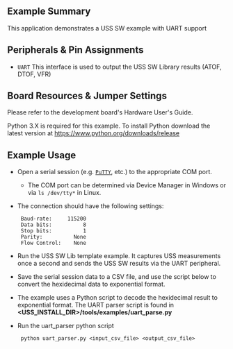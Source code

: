 ## Example Summary

This application demonstrates a USS SW example with UART support

## Peripherals & Pin Assignments


* `UART`      This interface is used to output the USS SW Library results (ATOF, DTOF, VFR)

## Board Resources & Jumper Settings
Please refer to the development board's Hardware User's Guide.

Python 3.X is required for this example. To install Python download the latest
version at https://www.python.org/downloads/release

## Example Usage

* Open a serial session (e.g. [`PuTTY`](http://www.putty.org/ "PuTTY's
Homepage"), etc.) to the appropriate COM port.
    * The COM port can be determined via Device Manager in Windows or via
`ls /dev/tty*` in Linux.

* The connection should have the following settings:
    ```
     Baud-rate:     115200
     Data bits:          8
     Stop bits:          1
     Parity:          None
     Flow Control:    None
    ```

* Run the USS SW Lib template example. It captures USS measurements once a second and sends the USS SW results via the UART peripheral. 

* Save the serial session data to a CSV file, and use the script below to convert the hexidecimal data to exponential format.

* The example uses a Python script to decode the hexidecimal result to exponential format. The UART parser script is found in **&lt;USS_INSTALL_DIR&gt;/tools/examples/uart_parse.py**

* Run the uart_parser python script

    ```
     python uart_parser.py <input_csv_file> <output_csv_file>
    ```